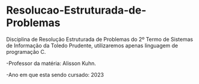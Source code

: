 # Resolucao-Estruturada-de-Problemas

Disciplina de Resolução Estruturada de Problemas do 2º Termo de Sistemas de Informação da Toledo Prudente, utilizaremos apenas linguagem de programação C.

-Professor da matéria: Alisson Kuhn.

-Ano em que esta sendo cursado: 2023
